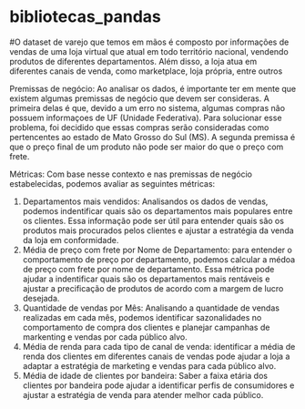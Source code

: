 # bibliotecas_pandas

#O dataset de varejo que temos em mãos é composto por informações de vendas de uma loja virtual que atual em todo território nacional, vendendo produtos de diferentes departamentos. Além disso, a loja atua em diferentes canais de venda, como marketplace, loja própria, entre outros

Premissas de negócio: Ao analisar os dados, é importante ter em mente que existem algumas premissas de negócio que devem ser consideras. A primeira delas é que, devido a um erro no sistema, algumas compras não possuem informaçoes de UF (Unidade Federativa). Para solucionar esse problema, foi decidido que essas compras serão consideradas como pertencentes ao estado de Mato Grosso do Sul (MS). A segunda premissa é que o preço final de um produto não pode ser maior do que o preço com frete.

Métricas: Com base nesse contexto e nas premissas de negócio estabelecidas, podemos avaliar as seguintes métricas:

1. Departamentos mais vendidos: Analisandos os dados de vendas, podemos indentificar quais são os departamentos mais populares entre os clientes. Essa informação pode ser útil para entender quais são os produtos mais procurados pelos clientes e ajustar a estratégia da venda da loja em conformidade.
2. Média de preço com frete por Nome de Departamento: para entender o comportamento de preço por departamento, podemos calcular a médoa de preço com frete por nome de departamento. Essa métrica pode ajudar a indentificar quais são os departamentos mais rentáveis e ajustar a precificação de produtos de acordo com a margem de lucro desejada.
3. Quantidade de vendas por Mês: Analisando a quantidade de vendas realizadas em cada mês, podemos identificar sazonalidades no comportamento de compra dos clientes e planejar campanhas de markenting e vendas por cada público alvo.
4. Média de renda para cada tipo de canal de venda: identificar a média de renda dos clientes em diferentes canais de vendas pode ajudar a loja a adaptar a estratégia de marketing e vendas para cada público alvo.
5. Média de idade de clientes por bandeira: Saber a faixa etária dos clientes por bandeira pode ajudar a identificar perfis de consumidores e ajustar a estratégia de venda para atender melhor cada público.
